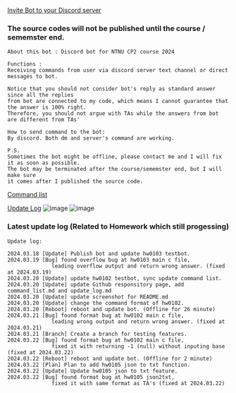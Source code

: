 [Invite Bot to your Discord server](https://discord.com/oauth2/authorize?client_id=1219295687204667433&permissions=8&scope=bot)<br>
### The source codes will not be published until the course / sememster end.
```
About this bot : Discord bot for NTNU CP2 course 2024

Functions :
Receiving commands from user via discord server text channel or direct messages to bot.

Notice that you should not consider bot's reply as standard answer since all the replies
from bot are connected to my code, which means I cannot guarantee that the answer is 100% right.
Therefore, you should not argue with TAs while the answers from bot are different from TAs'

How to send command to the bot:
By discord. Both dm and server's command are working.

P.S.
Sometimes the bot might be offline, please contact me and I will fix it as soon as possible.
The bot may be terminated after the course/sememster end, but I will make sure
it comes after I published the source code.
```
[Command list](https://github.com/NaoCoding/NTNU_CP2_2024_bot/blob/main/command_list.md) <br>

[Update Log](https://github.com/NaoCoding/NTNU_CP2_2024_bot/blob/main/Update_log.md)
![image](https://github.com/NaoCoding/NTNU_CP2_2024_bot/assets/86964895/d35af353-3e80-427c-8021-00e3b43aa7c9)
![image](https://github.com/NaoCoding/NTNU_CP2_2024_bot/assets/86964895/5b32c301-76cd-48b1-8bd4-c91c9cf0f1ad)


### Latest update log (Related to Homework which still progessing)
```
Update log:

2024.03.18 [Update] Publish bot and update hw0103 testbot.
2024.03.19 [Bug] found overflow bug at hw0103 main c file,
              leading overflow output and return wrong answer. (fixed at 2024.03.19)
2024.03.20 [Update] update hw0102 testbot, sync update command list.
2024.03.20 [Update] update Github responsitory page, add command_list.md and update_log.md
2024.03.20 [Update] update screenshot for README.md
2024.03.20 [Update] change the command format of hw0102.
2024.03.20 [Reboot] reboot and update bot. (Offline for 26 minute)
2024.03.21 [Bug] found format bug at hw0102 main c file,
              leading wrong output and return wrong answer. (fixed at 2024.03.21)
2024.03.21 [Branch] Create a branch for testing features.
2024.03.22 [Bug] found format bug at hw0102 main c file,
              fixed it with returning -1 (null) without inputing base (fixed at 2024.03.22)
2024.03.22 [Reboot] reboot and update bot. (Offline for 2 minute)
2024.03.22 [Plan] Plan to add hw0105 json to txt function.
2024.03.22 [Update] Update hw0105 json to txt feature.
2024.03.22 [Bug] found format bug at hw0105 json2txt,
              fixed it with same format as TA's (fixed at 2024.03.22)
```


